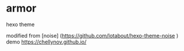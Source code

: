 # armor
hexo theme

modified from [noise] (https://github.com/lotabout/hexo-theme-noise
)
demo https://chellynov.github.io/


